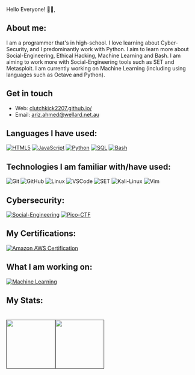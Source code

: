 Hello Everyone! 👋🏻,

## About me:

I am a programmer that's in high-school. I love learning about Cyber-Security, and I predominantly work with Python. I aim to learn more about Social-Engineering, Ethical Hacking, Machine Learning and Bash. I am aiming to work more with Social-Engineering tools such as SET and Metasploit. I am currently working on Machine Learning (including using languages such as Octave and Python).


## Get in touch

- Web: [clutchkick2207.github.io/][1]
- Email: ariz.ahmed@wellard.net.au

## Languages I have used:

[![HTML5](https://img.shields.io/badge/-HTML5-000000?style=flat&logo=HTML5)](https://github.com/ClutchKick2207/My-First-Website)
[![JavaScript](https://img.shields.io/badge/-JavaScript-000000?style=flat&logo=javascript)](https://github.com/ClutchKick2207/My-First-Website)
[![Python](https://img.shields.io/badge/-Python-000000?style=flat&logo=python)](https://github.com/ClutchKick2207/coding-notes)
[![SQL](https://img.shields.io/badge/-SQL-000000?style=flat&logo=MySQL)](https://github.com/ClutchKick2207/coding-notes)
[![Bash](https://img.shields.io/badge/-⌨&nbsp;&nbsp;Bash-000000?style=flat)](https://www.gnu.org/software/bash/)

## Technologies I am familiar with/have used:

![Git](https://img.shields.io/badge/-Git-000000?style=flat&logo=git&logoColor=F05032)
![GitHub](https://img.shields.io/badge/-GitHub-000000?style=flat&logo=github&logoColor=FFFFFF)
![Linux](https://img.shields.io/badge/-Linux-000000?style=flat&logo=linux&logoColor=FCC624)
![VSCode](https://img.shields.io/badge/-VSCode-000000?style=flat&logo=Visual-Studio-Code&logoColor=0766B7)
![SET](https://img.shields.io/badge/-💬&nbsp;&nbsp;SET&nbsp;-000000?style=flat)
![Kali-Linux](https://img.shields.io/badge/-🔐&nbsp;&nbsp;Kali&nbsp;Linux&nbsp;-000000?style=flat)
![Vim](https://img.shields.io/badge/-Vim-000000?style=flat&logo=vim&)
## Cybersecurity:

[![Social-Engineering](https://img.shields.io/badge/-🗣&nbsp;&nbsp;Social&nbsp;Engineering&nbsp;-000000?style=flat)](https://www.social-engineer.org/)
[![Pico-CTF](https://img.shields.io/badge/-⛳&nbsp;&nbsp;PicoCTF&nbsp;-000000?style=flat)](https://picoctf.com/)

## My Certifications:

[![Amazon AWS Certification](https://img.shields.io/badge/-AWS%20Machine%20Learning-000000?style=flat&logo=amazon)](https://coursera.org/share/d17dc778925bae7807c5e2353a8a9bf9)

## What I am working on:

[![Machine Learning](https://img.shields.io/badge/-💻&nbsp;&nbsp;Machine&nbsp;Learning&nbsp;-000000?style=flat)](https://www.coursera.org/learn/machine-learning?)

## My Stats:

<h1>
    <a href="">
        <img align="" height='130px' src="https://github-readme-stats.vercel.app/api?username=ClutchKick2207&hide_title=truee&show_icons=true&include_all_commits=true&line_height=21&bg_color=0,EC6C6C,FFD479,FFFC79,73FA79&theme=graywhite"/><img align="" height='130px' src="https://github-readme-stats.vercel.app/api/top-langs/?username=ClutchKick2207&hide_title=true&include_all_languages=true&layout=compact&bg_color=0,73FA79,73FDFF,7A81FF&theme=graywhite" />
    </a>
</h1>


[1]: https://clutchkick2207.github.io/
